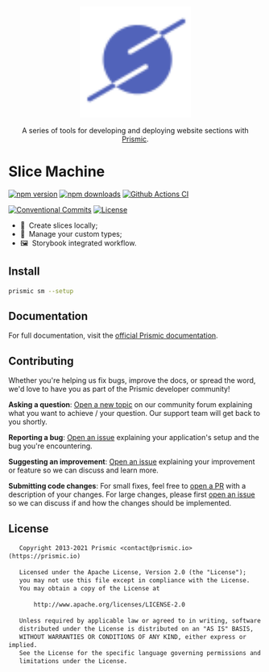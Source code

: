 <p align="center">
  <a href="https://slicemachine.dev">
    <img src=".github/logo.svg" alt="Slice Machine logo" width="220" />
  </a>
</p>
<p align="center">
  A series of tools for developing and deploying website sections with <a href="https://prismic.io">Prismic</a>.
</p>

# Slice Machine

[![npm version][npm-version-src]][npm-version-href]
[![npm downloads][npm-downloads-src]][npm-downloads-href]
[![Github Actions CI][github-actions-ci-src]][github-actions-ci-href]
<!-- [![Codecov][codecov-src]][codecov-href] -->
[![Conventional Commits][conventional-commits-src]][conventional-commits-href]
[![License][license-src]][license-href]

- 🔪 &nbsp;Create slices locally;
- 📄 &nbsp;Manage your custom types;
- 🖼 &nbsp;Storybook integrated workflow.

## Install

```bash
prismic sm --setup
```

## Documentation

For full documentation, visit the [official Prismic documentation][prismic-docs].

## Contributing

Whether you're helping us fix bugs, improve the docs, or spread the word, we'd love to have you as part of the Prismic developer community!

**Asking a question**: [Open a new topic][forum-question] on our community forum explaining what you want to achieve / your question. Our support team will get back to you shortly.

**Reporting a bug**: [Open an issue][repo-bug-report] explaining your application's setup and the bug you're encountering.

**Suggesting an improvement**: [Open an issue][repo-feature-request] explaining your improvement or feature so we can discuss and learn more.

**Submitting code changes**: For small fixes, feel free to [open a PR][repo-pull-requests] with a description of your changes. For large changes, please first [open an issue][repo-feature-request] so we can discuss if and how the changes should be implemented.

## License

```
   Copyright 2013-2021 Prismic <contact@prismic.io> (https://prismic.io)

   Licensed under the Apache License, Version 2.0 (the "License");
   you may not use this file except in compliance with the License.
   You may obtain a copy of the License at

       http://www.apache.org/licenses/LICENSE-2.0

   Unless required by applicable law or agreed to in writing, software
   distributed under the License is distributed on an "AS IS" BASIS,
   WITHOUT WARRANTIES OR CONDITIONS OF ANY KIND, either express or implied.
   See the License for the specific language governing permissions and
   limitations under the License.
```

<!-- Links -->

[prismic]: https://prismic.io

<!-- TODO: Replace link with a more useful one if available -->

[prismic-docs]: https://prismic.io/docs
[changelog]: /CHANGELOG.md

<!-- TODO: Replace link with a more useful one if available -->

[forum-question]: https://community.prismic.io
[repo-bug-report]: https://github.com/prismicio/slice-machine/issues/new?assignees=&labels=bug&template=bug_report.md&title=
[repo-feature-request]: https://github.com/prismicio/slice-machine/issues/new?assignees=&labels=enhancement&template=feature_request.md&title=
[repo-pull-requests]: https://github.com/prismicio/slice-machine/pulls

<!-- Badges -->

[npm-version-src]: https://img.shields.io/npm/v/slice-machine-ui/latest.svg
[npm-version-href]: https://npmjs.com/package/slice-machine-ui
[npm-downloads-src]: https://img.shields.io/npm/dm/slice-machine-ui.svg
[npm-downloads-href]: https://npmjs.com/package/slice-machine-ui
[github-actions-ci-src]: https://github.com/prismicio/slice-machine/workflows/ci/badge.svg
[github-actions-ci-href]: https://github.com/prismicio/slice-machine/actions?query=workflow%3Aci
[codecov-src]: https://img.shields.io/codecov/c/github/prismicio/slice-machine.svg
[codecov-href]: https://codecov.io/gh/prismicio/slice-machine
[conventional-commits-src]: https://img.shields.io/badge/Conventional%20Commits-1.0.0-yellow.svg
[conventional-commits-href]: https://conventionalcommits.org
[license-src]: https://img.shields.io/npm/l/slice-machine-ui.svg
[license-href]: https://npmjs.com/package/slice-machine-ui



<!--

# Slice Machine

Slice Machine is a tool that helps you build and maintain page sections, define their model, edit properties, deploy them, and much more! It also comes with a visual interface, Prismic, that allows even your most technically challenged colleagues to easily build pages without any further help from the dev team.

As of today, Slice Machine works with [Nuxt.js](https://nuxtjs.org/) and [Next.js](https://nextjs.org/) but support for other technologies is coming soon!

You can learn more about Slice Machine itself at **[slicemachine.dev](https://slicemachine.dev/)**.

## Prismic?

Prismic is a Headless CMS that offers unlimited custom types, API calls, and a bunch of other great things. You can check it out **[here](https://prismic.io/)**.

## Documentation

If you're looking for how to use Slice Machine with your project check out our **[Quick Start guide](https://www.slicemachine.dev/documentation/getting-started)** or have a look at **[Slice Machine documentation](https://www.slicemachine.dev/documentation)**.

# This repository

This repository is the main repository of the Slice Machine project, it is managed as a [monorepo](https://github.com/babel/babel/blob/master/doc/design/monorepo.md) by [Lerna](https://github.com/lerna/lerna) and composed of many [npm packages](https://github.com/babel/babel/blob/main/packages/README.md).

## Packages

Here is some information about inner packages:

- [next-slicezone](/packages/next-slicezone): slice zone component for Next.js ;
- [nuxt-sm](/packages/nuxt-sm): Nuxt.js companion module for Vue.js slice zone ;
- [sm-api](/packages/sm-api): Slice Machine API serving different parts of the project ;
- [sm-commons](/packages/sm-commons): common utilities for Slice Machine ;
- [vue-slicezone](/packages/vue-slicezone): slice zone component for Vue.js.

# Some resources

- Want to contribute? Check out our **[Contribution Guide](https://www.slicemachine.dev/documentation/contributing)** ;
- Having an issue? Reach out to us on our **[Community Forum](https://community.prismic.io/c/slice-machine/27)** ;
- Discussions around the evolution of Slice Machine often take the form of RFCs, feel free to **[take part in them](https://github.com/prismicio/slice-machine/issues?q=is%3Aopen+is%3Aissue+label%3Adiscussion)**.

## Slice libraries

A _"libraries page"_ will drop soon on **[Slice Machine website](https://slicemachine.dev/)**, in the meantime here are existing slice libraries:

- [vue-essential-slices](https://github.com/prismicio/vue-essential-slices): Vue.js default slice library ;
- [essential-slices](https://github.com/prismicio/essential-slices): React.js default slice library.

-->
